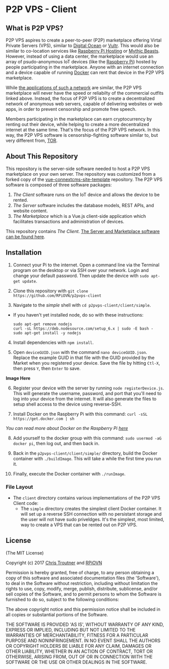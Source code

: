 # P2P VPS - Client

## What is P2P VPS?
P2P VPS aspires to create a peer-to-peer (P2P) marketplace offering Virtal Private Servers (VPS), similar to 
[Digital Ocean](http://digitalocean.com) or [Vultr](http://vultr.com). This would also be similar
to co-location services like [Raspberry Pi Hosting](https://raspberry-hosting.com/en) or 
[Mythic Beasts](https://www.mythic-beasts.com/order/rpi).
However, instead of using a data center,
the marketplace would use an array of psudo-anonymous IoT devices (like the [Raspberry Pi](https://www.raspberrypi.org/))
hosted by people participating in the marketplace. Anyone
with an internet connection and a device capable of running [Docker](https://www.docker.com/) can rent
that device in the P2P VPS marketplace.

While [the applications of such a network](https://raspberry-hosting.com/en/applications) are similar, 
the P2P VPS marketplace will never have the speed or reliabilty of the commercial outfits linked above.
Instead, the focus of P2P VPS is to create a decentralized network of anonymous web servers,
capable of delivering websites or web apps, in order to prevent censorship and promote free speech.

Members participating in the marketplace can earn cryptocurrency by renting out their device, while
helping to create a more decentralized internet at the same time.
That's the focus of the P2P VPS network. In this way, the P2P VPS software is censorship-fighting
software similar to, but very different from, [TOR](https://www.torproject.org/).

## About This Repository
This repository is the server-side software needed to host a P2P VPS marketplace on your own server.
The repository was customized from a forked copy of the [vue-connextcms-site-template](https://github.com/skagitpublishing/vue-connextcms-site-template)
repository. The P2P VPS software is composed of three software packages:

1. *The Client* software runs on the IoT device and allows the device to be rented.
2. *The Server* software includes the database models, REST APIs, and website content.
3. *The Marketplace* which is a Vue.js client-side application which facilitates transactions and administration of devices.

This repository contains *The Client*. [The Server and Marketplace software can be found here](https://github.com/RPiOVN/p2pvps-server).

## Installation
1. Connect your Pi to the internet. Open a command line via the Terminal 
program on the desktop or via SSH over your network. Login and change your
default password. Then update the device with `sudo apt-get update`.

2. Clone this repository with `git clone https://github.com/RPiOVN/p2pvps-client`

3. Navigate to the *simple* shell with `cd p2pvps-client/client/simple`. 

* If you haven't yet installed node, do so with these instructions:
  ``` 
  sudo apt-get remove nodejs
  curl -sL https://deb.nodesource.com/setup_6.x | sudo -E bash -
  sudo apt-get install -y nodejs
  ```


4. Install dependencies with `npm install`.

5. Open `deviceGUID.json` with the command `nano deviceGUID.json`. Replace the example GUID in that file
with the GUID provided by the Market when you registered your device. Save the file by hitting `Ctl-X`, then
press `Y`, then `Enter` to save.

**Image Here**

6. Register your device with the server by running `node registerDevice.js`. This will generate the username,
password, and port that you'll need to log into your device from the internet. It will also generate the files
to setup shell access to the device using reverse-SSH.

7. Install Docker on the Raspberry Pi with this command: `curl -sSL https://get.docker.com | sh`

*You can read more about Docker on the Raspberry Pi [here](https://www.raspberrypi.org/blog/docker-comes-to-raspberry-pi/)*

8. Add yourself to the docker group with this command: `sudo usermod -aG docker pi`, then log out, and then back in.

9. Back in the `p2pvps-client/client/simple/` directory, build the Docker container with `./buildImage`. This will take a
while the first time you run it.

10. Finally, execute the Docker container with `./runImage`.

### File Layout
* The `client` directory contains various implementations of the P2P VPS Client code:
  * The `simple` directory creates the simplest client Docker container. It will set up a reverse SSH connection
  with no persistant storage and the user will not have sudo priveldges. It's the simplest, most limited, way
  to create a VPS that can be rented out on P2P VPS.
  
## License
(The MIT License)

Copyright (c) 2017 [Chris Troutner](http://christroutner.com) and [RPiOVN](http://rpiovn.org)

Permission is hereby granted, free of charge, to any person obtaining a copy of this software and associated documentation files (the 'Software'), to deal in the Software without restriction, including without limitation the rights to use, copy, modify, merge, publish, distribute, sublicense, and/or sell copies of the Software, and to permit persons to whom the Software is furnished to do so, subject to the following conditions:

The above copyright notice and this permission notice shall be included in all copies or substantial portions of the Software.

THE SOFTWARE IS PROVIDED 'AS IS', WITHOUT WARRANTY OF ANY KIND, EXPRESS OR IMPLIED, INCLUDING BUT NOT LIMITED TO THE WARRANTIES OF MERCHANTABILITY, FITNESS FOR A PARTICULAR PURPOSE AND NONINFRINGEMENT. IN NO EVENT SHALL THE AUTHORS OR COPYRIGHT HOLDERS BE LIABLE FOR ANY CLAIM, DAMAGES OR OTHER LIABILITY, WHETHER IN AN ACTION OF CONTRACT, TORT OR OTHERWISE, ARISING FROM, OUT OF OR IN CONNECTION WITH THE SOFTWARE OR THE USE OR OTHER DEALINGS IN THE SOFTWARE.

